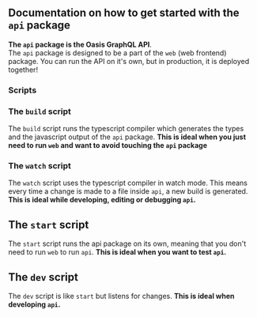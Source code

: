 ## Documentation on how to get started with the `api` package

**The `api` package is the Oasis GraphQL API**.<br>
The `api` package is designed to be a part of the `web` (web frontend) package. You can run the API on it's own, but in production, it is deployed together!

### Scripts

### The `build` script

The `build` script runs the typescript compiler which generates the types and the javascript output of the `api` package. **This is ideal when you just need to run `web` and want to avoid touching the `api` package**

### The `watch` script

The `watch` script uses the typescript compiler in watch mode. This means every time a change is made to a file inside `api`, a new build is generated.
**This is ideal while developing, editing or debugging `api`.**

## The `start` script

The `start` script runs the api package on its own, meaning that you don't need to run `web` to run `api`. **This is ideal when you want to test `api`.**

## The `dev` script

The `dev` script is like `start` but listens for changes. **This is ideal when developing `api`.**
